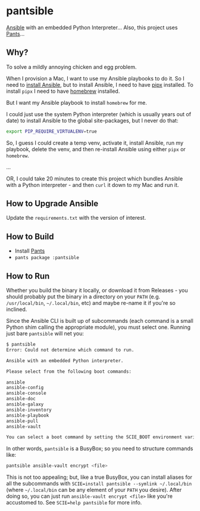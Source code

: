 # pantsible

[Ansible](https://www.ansible.com/) with an embedded Python Interpreter... Also, this project uses [Pants](https://pantsbuild.org)...

## Why?

To solve a mildly annoying chicken and egg problem.

When I provision a Mac, I want to use my Ansible playbooks to do it. So I need to [install Ansible](https://docs.ansible.com/ansible/latest/installation_guide/intro_installation.html), but to install Ansible, I need to have [pipx](https://pipx.pypa.io/stable/installation/) installed. To install `pipx` I need to have [homebrew](https://brew.sh) installed.

But I want my Ansible playbook to install `homebrew` for me.

I could just use the system Python interpreter (which is usually years out of date) to install Ansible to the global site-packages, but I never do that:

```bash
export PIP_REQUIRE_VIRTUALENV=true
```

So, I guess I could create a temp venv, activate it, install Ansible, run my playbook, delete the venv, and then re-install Ansible using either `pipx` or `homebrew`.

...

OR, I could take 20 minutes to create this project which bundles Ansible with a Python interpreter - and then `curl` it down to my Mac and run it.

## How to Upgrade Ansible

Update the `requirements.txt` with the version of interest.

## How to Build

- Install [Pants](https://www.pantsbuild.org/2.19/docs/getting-started/installing-pants)
- `pants package :pantsible`

## How to Run

Whether you build the binary it locally, or download it from Releases - you should probably put the binary in a directory on your `PATH` (e.g. `/usr/local/bin`, `~/.local/bin`, etc) and maybe re-name it if you're so inclined.

Since the Ansible CLI is built up of subcommands (each command is a small Python shim calling the appropriate module), you must select one. Running just bare `pantsible` will net you:
```bash
$ pantsible
Error: Could not determine which command to run.

Ansible with an embedded Python interpreter.

Please select from the following boot commands:

ansible
ansible-config
ansible-console
ansible-doc
ansible-galaxy
ansible-inventory
ansible-playbook
ansible-pull
ansible-vault

You can select a boot command by setting the SCIE_BOOT environment variable or else by passing it as the 1st argument.
```

In other words, `pantsible` is a BusyBox; so you need to structure commands like:
```bash
pantsible ansible-vault encrypt <file>
```

This is not too appealing; but, like a true BusyBox, you can install aliases for all the subcommands with `SCIE=install pantsible --symlink ~/.local/bin` (where `~/.local/bin` can be any element of your `PATH` you desire). After doing so, you can just run `ansible-vault encrypt <file>` like you're accustomed to. See `SCIE=help pantsible` for more info.
